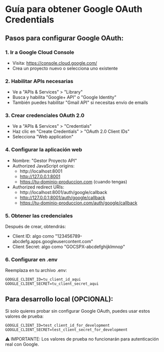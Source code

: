 # Guía para obtener Google OAuth Credentials

## Pasos para configurar Google OAuth:

### 1. Ir a Google Cloud Console

- Visita: https://console.cloud.google.com/
- Crea un proyecto nuevo o selecciona uno existente

### 2. Habilitar APIs necesarias

- Ve a "APIs & Services" > "Library"
- Busca y habilita "Google+ API" o "Google Identity"
- También puedes habilitar "Gmail API" si necesitas envío de emails

### 3. Crear credenciales OAuth 2.0

- Ve a "APIs & Services" > "Credentials"
- Haz clic en "Create Credentials" > "OAuth 2.0 Client IDs"
- Selecciona "Web application"

### 4. Configurar la aplicación web

- Nombre: "Gestor Proyecto API"
- Authorized JavaScript origins:
  - http://localhost:8001
  - http://127.0.0.1:8001
  - https://tu-dominio-produccion.com (cuando tengas)
- Authorized redirect URIs:
  - http://localhost:8001/auth/google/callback
  - http://127.0.0.1:8001/auth/google/callback
  - https://tu-dominio-produccion.com/auth/google/callback

### 5. Obtener las credenciales

Después de crear, obtendrás:

- Client ID: algo como "123456789-abcdefg.apps.googleusercontent.com"
- Client Secret: algo como "GOCSPX-abcdefghijklmnop"

### 6. Configurar en .env

Reemplaza en tu archivo .env:

```
GOOGLE_CLIENT_ID=tu_client_id_aqui
GOOGLE_CLIENT_SECRET=tu_client_secret_aqui
```

## Para desarrollo local (OPCIONAL):

Si solo quieres probar sin configurar Google OAuth, puedes usar estos valores de prueba:

```
GOOGLE_CLIENT_ID=test_client_id_for_development
GOOGLE_CLIENT_SECRET=test_client_secret_for_development
```

⚠️ IMPORTANTE: Los valores de prueba no funcionarán para autenticación real con Google.
